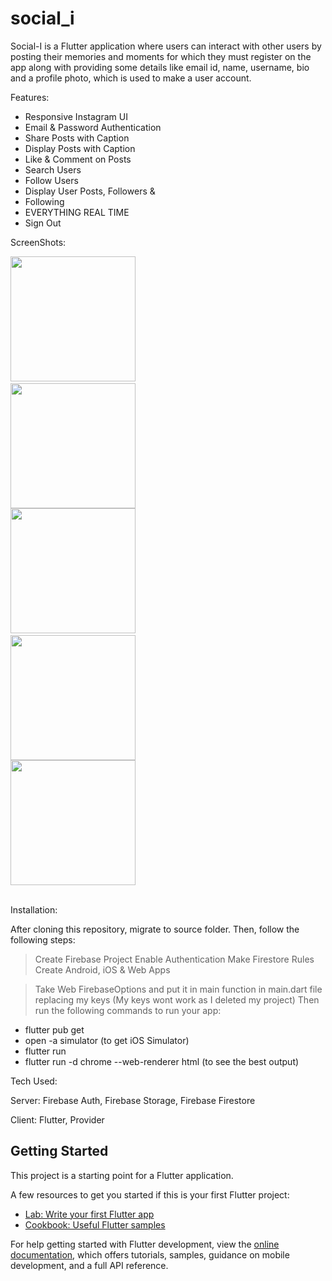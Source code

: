 # social_i

Social-I is a Flutter application where users can interact with other users by posting their memories and moments for which they must register on the app along with providing some details like email id, name, username, bio and a profile photo, which is used to make a user account.

Features:
  +  Responsive Instagram UI
  +  Email & Password Authentication
  +  Share Posts with Caption
  +  Display Posts with Caption
  +  Like & Comment on Posts
  +  Search Users
  +  Follow Users
  +  Display User Posts, Followers &
  +  Following
  +  EVERYTHING REAL TIME
  +  Sign Out

ScreenShots:

<img src="https://github.com/Aspire0071400/social_i/assets/81578014/7c36eb1a-ca86-4bb4-930b-4e164396de46" width="200" >
&nbsp;&nbsp;&nbsp;&nbsp;&nbsp;&nbsp;&nbsp;&nbsp;&nbsp;&nbsp;&nbsp;&nbsp;&nbsp;&nbsp;&nbsp;&nbsp;&nbsp;&nbsp;&nbsp;&nbsp;&nbsp;&nbsp;&nbsp;&nbsp;&nbsp;&nbsp;&nbsp;&nbsp;&nbsp;&nbsp;&nbsp;&nbsp;&nbsp;&nbsp;&nbsp;&nbsp;
<img src="https://github.com/Aspire0071400/social_i/assets/81578014/4234d358-51e1-4a22-bed1-a5d406166752" width="200" >
<br>
<img src="https://github.com/Aspire0071400/social_i/assets/81578014/a4ba1472-9399-49d3-b8e9-9fa1f2ea1a93" width="200" >
&nbsp;&nbsp;&nbsp;&nbsp;&nbsp;&nbsp;&nbsp;&nbsp;&nbsp;&nbsp;&nbsp;&nbsp;&nbsp;&nbsp;&nbsp;&nbsp;&nbsp;&nbsp;&nbsp;&nbsp;&nbsp;&nbsp;&nbsp;&nbsp;&nbsp;&nbsp;&nbsp;&nbsp;&nbsp;&nbsp;&nbsp;&nbsp;&nbsp;&nbsp;&nbsp;&nbsp;
<img src="https://github.com/Aspire0071400/social_i/assets/81578014/c97ce5c2-aea8-4334-9c9a-137f6e49d6b9" width="200" >
<br>
<img src="https://github.com/Aspire0071400/social_i/assets/81578014/cf646861-573c-40e1-a316-eafe5b250ac7" width="200" >
<br>
<br>


Installation:

After cloning this repository, migrate to source folder. Then, follow the following steps:

> Create Firebase Project
> Enable Authentication
> Make Firestore Rules
> Create Android, iOS & Web Apps

> Take Web FirebaseOptions and put it in main function in main.dart file replacing my keys (My keys wont work as I deleted my project) Then run the following commands to run your app:

 + flutter pub get
 + open -a simulator (to get iOS Simulator)
 + flutter run
 + flutter run -d chrome --web-renderer html (to see the best output)

  
Tech Used:

Server: Firebase Auth, Firebase Storage, Firebase Firestore

Client: Flutter, Provider

## Getting Started

This project is a starting point for a Flutter application.

A few resources to get you started if this is your first Flutter project:

- [Lab: Write your first Flutter app](https://docs.flutter.dev/get-started/codelab)
- [Cookbook: Useful Flutter samples](https://docs.flutter.dev/cookbook)

For help getting started with Flutter development, view the
[online documentation](https://docs.flutter.dev/), which offers tutorials,
samples, guidance on mobile development, and a full API reference.
